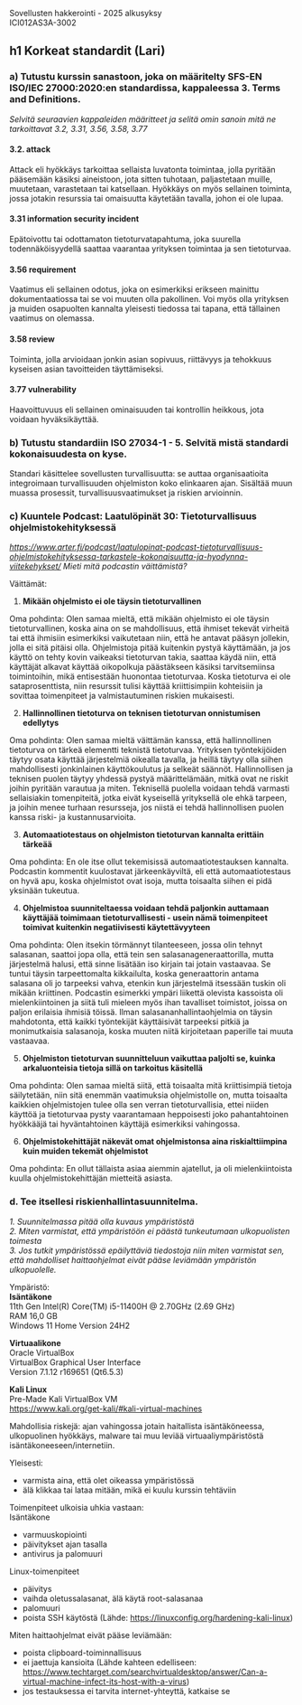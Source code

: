 Sovellusten hakkerointi - 2025 alkusyksy  
ICI012AS3A-3002

## h1 Korkeat standardit (Lari)

### a) Tutustu kurssin sanastoon, joka on määritelty SFS-EN ISO/IEC 27000:2020:en standardissa, kappaleessa 3. Terms and Definitions.
_Selvitä seuraavien kappaleiden määritteet ja selitä omin sanoin mitä ne tarkoittavat 
3.2, 3.31, 3.56, 3.58, 3.77_

#### 3.2. attack
Attack eli hyökkäys tarkoittaa sellaista luvatonta toimintaa, jolla pyritään pääsemään käsiksi aineistoon, jota sitten tuhotaan, paljastetaan muille, muutetaan, varastetaan tai katsellaan. Hyökkäys on myös sellainen toiminta, jossa jotakin resurssia tai omaisuutta käytetään tavalla, johon ei ole lupaa.

#### 3.31 information security incident 
Epätoivottu tai odottamaton tietoturvatapahtuma, joka suurella todennäköisyydellä saattaa vaarantaa yrityksen toimintaa ja sen tietoturvaa.

#### 3.56 requirement 
Vaatimus eli sellainen odotus, joka on esimerkiksi erikseen mainittu dokumentaatiossa tai se voi muuten olla pakollinen. Voi myös olla yrityksen ja muiden osapuolten kannalta yleisesti tiedossa tai tapana, että tällainen vaatimus on olemassa.

#### 3.58 review
Toiminta, jolla arvioidaan jonkin asian sopivuus, riittävyys ja tehokkuus kyseisen asian tavoitteiden täyttämiseksi.

#### 3.77 vulnerability
Haavoittuvuus eli sellainen ominaisuuden tai kontrollin heikkous, jota voidaan hyväksikäyttää.

     
### b)  Tutustu standardiin ISO 27034-1 - 5. Selvitä mistä standardi kokonaisuudesta on kyse.
Standari käsittelee sovellusten turvallisuutta: se auttaa organisaatioita integroimaan turvallisuuden ohjelmiston koko elinkaaren ajan. Sisältää muun muassa prosessit, turvallisuusvaatimukset ja riskien arvioinnin.

### c) Kuuntele Podcast: Laatulöpinät 30: Tietoturvallisuus ohjelmistokehityksessä  

_https://www.arter.fi/podcast/laatulopinat-podcast-tietoturvallisuus-ohjelmistokehityksessa-tarkastele-kokonaisuutta-ja-hyodynna-viitekehykset/
Mieti mitä podcastin väittämistä?_

Väittämät:
1. __Mikään ohjelmisto ei ole täysin tietoturvallinen__  

Oma pohdinta: Olen samaa mieltä, että mikään ohjelmisto ei ole täysin tietoturvallinen, koska aina on se mahdollisuus, että ihmiset tekevät virheitä tai että ihmisiin esimerkiksi vaikutetaan niin, että he antavat pääsyn jollekin, jolla ei sitä pitäisi olla. Ohjelmistoja pitää kuitenkin pystyä käyttämään, ja jos käyttö on tehty kovin vaikeaksi tietoturvan takia, saattaa käydä niin, että käyttäjät alkavat käyttää oikopolkuja päästäkseen käsiksi tarvitsemiinsa toimintoihin, mikä entisestään huonontaa tietoturvaa. Koska tietoturva ei ole sataprosenttista, niin resurssit tulisi käyttää kriittisimpiin kohteisiin ja sovittaa toimenpiteet ja valmistautuminen riskien mukaisesti.

2. __Hallinnollinen tietoturva on teknisen tietoturvan onnistumisen edellytys__

Oma pohdinta: Olen samaa mieltä väittämän kanssa, että hallinnollinen tietoturva on tärkeä elementti teknistä tietoturvaa. Yrityksen työntekijöiden täytyy osata käyttää järjestelmiä oikealla tavalla, ja heillä täytyy olla siihen mahdollisesti jonkinlainen käyttökoulutus ja selkeät säännöt. Hallinnollisen ja teknisen puolen täytyy yhdessä pystyä määrittelämään, mitkä ovat ne riskit joihin pyritään varautua ja miten. Teknisellä puolella voidaan tehdä varmasti sellaisiakin tomenpiteitä, jotka eivät kyseisellä yrityksellä ole ehkä tarpeen, ja joihin menee turhaan resursseja, jos niistä ei tehdä hallinnollisen puolen kanssa riski- ja kustannusarvioita. 

3. __Automaatiotestaus on ohjelmiston tietoturvan kannalta erittäin tärkeää__

Oma pohdinta: En ole itse ollut tekemisissä automaatiotestauksen kannalta. Podcastin kommentit kuulostavat järkeenkäyviltä, eli että automaatiotestaus on hyvä apu, koska ohjelmistot ovat isoja, mutta toisaalta siihen ei pidä yksinään tukeutua. 

4. __Ohjelmistoa suunniteltaessa voidaan tehdä paljonkin auttamaan käyttäjää toimimaan tietoturvallisesti - usein nämä toimenpiteet toimivat kuitenkin negatiivisesti käytettävyyteen__

Oma pohdinta: Olen itsekin törmännyt tilanteeseen, jossa olin tehnyt salasanan, saattoi jopa olla, että tein sen salasanageneraattorilla, mutta järjestelmä halusi, että sinne lisätään iso kirjain tai jotain vastaavaa. Se tuntui täysin tarpeettomalta kikkailulta, koska generaattorin antama salasana oli jo tarpeeksi vahva, etenkin kun järjestelmä itsessään tuskin oli mikään kriittinen. Podcastin esimerkki ympäri liikettä olevista kassoista oli mielenkiintoinen ja siitä tuli mieleen myös ihan tavalliset toimistot, joissa on paljon erilaisia ihmisiä töissä. Ilman salasananhallintaohjelmia on täysin mahdotonta, että kaikki työntekijät käyttäisivät tarpeeksi pitkiä ja monimutkaisia salasanoja, koska muuten niitä kirjoitetaan paperille tai muuta vastaavaa.

5. __Ohjelmiston tietoturvan suunnitteluun vaikuttaa paljolti se, kuinka arkaluonteisia tietoja sillä on tarkoitus käsitellä__

Oma pohdinta: Olen samaa mieltä siitä, että toisaalta mitä kriittisimpiä tietoja säilytetään, niin sitä enemmän vaatimuksia ohjelmistolle on, mutta toisaalta kaikkien ohjelmistojen tulee olla sen verran tietoturvallisia, ettei niiden käyttöä ja tietoturvaa pysty vaarantamaan heppoisesti joko pahantahtoinen hyökkääjä tai hyväntahtoinen käyttäjä esimerkiksi vahingossa.

6. __Ohjelmistokehittäjät näkevät omat ohjelmistonsa aina riskialttiimpina kuin muiden tekemät ohjelmistot__

Oma pohdinta: En ollut tällaista asiaa aiemmin ajatellut, ja oli mielenkiintoista kuulla ohjelmistokehittäjän mietteitä asiasta.


### d.  Tee itsellesi riskienhallintasuunnitelma.  

_1. Suunnitelmassa pitää olla kuvaus ympäristöstä_  
_2. Miten varmistat, että ympäristöön ei päästä tunkeutumaan ulkopuolisten toimesta_  
_3. Jos tutkit ympäristössä epäilyttäviä tiedostoja niin miten varmistat sen, että mahdolliset haittaohjelmat eivät pääse leviämään ympäristön ulkopuolelle._  

Ympäristö:  
__Isäntäkone__  
11th Gen Intel(R) Core(TM) i5-11400H @ 2.70GHz (2.69 GHz)  
RAM 16,0 GB  
Windows 11 Home Version 24H2  

__Virtuaalikone__  
Oracle VirtualBox   
VirtualBox Graphical User Interface  
Version 7.1.12 r169651 (Qt6.5.3)  

__Kali Linux__    
Pre-Made Kali VirtualBox VM  
https://www.kali.org/get-kali/#kali-virtual-machines  

Mahdollisia riskejä: ajan vahingossa jotain haitallista isäntäköneessa, ulkopuolinen hyökkäys, malware tai muu leviää virtuaaliympäristöstä isäntäkoneeseen/internetiin.

Yleisesti:
- varmista aina, että olet oikeassa ympäristössä
- älä klikkaa tai lataa mitään, mikä ei kuulu kurssin tehtäviin

Toimenpiteet ulkoisia uhkia vastaan:  
Isäntäkone  
- varmuuskopiointi
- päivitykset ajan tasalla
- antivirus ja palomuuri

Linux-toimenpiteet  
- päivitys
- vaihda oletussalasanat, älä käytä root-salasanaa
- palomuuri
- poista SSH käytöstä (Lähde: https://linuxconfig.org/hardening-kali-linux)

Miten haittaohjelmat eivät pääse leviämään:  
- poista clipboard-toiminnallisuus
- ei jaettuja kansioita (Lähde kahteen edelliseen: https://www.techtarget.com/searchvirtualdesktop/answer/Can-a-virtual-machine-infect-its-host-with-a-virus)
- jos testauksessa ei tarvita internet-yhteyttä, katkaise se
